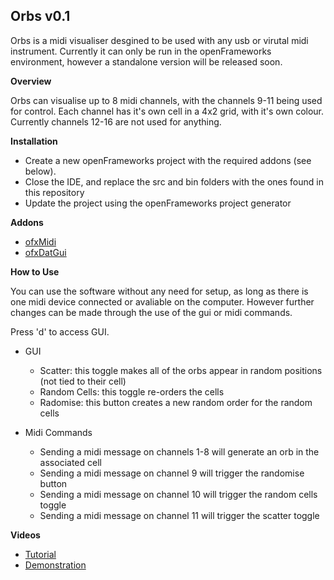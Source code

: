 Orbs v0.1
-----
Orbs is a midi visualiser desgined to be used with any usb or virutal midi instrument. Currently it can only be run in the openFrameworks environment, however a standalone version will be released soon.

**Overview**

Orbs can visualise up to 8 midi channels, with the channels 9-11 being used for control. Each channel has it's own cell in a 4x2 grid, with it's own colour.  Currently channels 12-16 are not used for anything. 

**Installation**

- Create a new openFrameworks project with the required addons (see below).
- Close the IDE, and replace the src and bin folders with the ones found in this repository
- Update the project using the openFrameworks project generator


**Addons**

- [ofxMidi](https://github.com/danomatika/ofxMidi)
- [ofxDatGui](https://github.com/braitsch/ofxDatGui)

**How to Use**

You can use the software without any need for setup, as long as there is one midi device connected or avaliable on the computer. However further changes can be made through the use of the gui or midi commands.

Press 'd' to access GUI.

- GUI
	- Scatter: this toggle makes all of the orbs appear in random positions (not tied to their cell)
	- Random Cells: this toggle re-orders the cells 
	- Radomise: this button creates a new random order for the random cells

- Midi Commands
	- Sending a midi message on channels 1-8 will generate an orb in the associated cell
	- Sending a midi message on channel 9 will trigger the randomise button
	- Sending a midi message on channel 10 will trigger the random cells toggle
	- Sending a midi message on channel 11 will trigger the scatter toggle
	
**Videos**

- [Tutorial]()
- [Demonstration](https://vimeo.com/426269798)